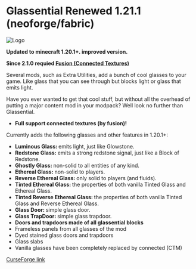 # Glassential Renewed 1.21.1 (neoforge/fabric)

<p><img src="https://i.imgur.com/QeYedtE.png" alt="Logo"></p>
<p><strong>Updated to minecraft 1.20.1+. improved version.</strong></p>
<p><strong>Since 2.1.0 requied <a href="https://www.curseforge.com/minecraft/mc-mods/fusion-connected-textures" rel="nofollow">Fusion (Connected Textures)</a></strong></p>
<p>Several mods, such as Extra Utilities, add a bunch of cool glasses to your game. Like glass that you can see through but blocks light or glass that emits light.</p>
<p>Have you ever wanted to get that cool stuff, but without all the overhead of putting a major content mod in your modpack? Well look no further than Glassential.</p>
<ul>
<li><strong>Full support connected textures (by fusion)!</strong></li>
</ul>
<p>Currently adds the following glasses and other features in 1.20.1+:</p>
<ul>
<li><strong>Luminous Glass:&nbsp;</strong>emits light, just like Glowstone.</li>
<li><strong>Redstone Glass:&nbsp;</strong>emits a strong redstone signal, just like a Block of Redstone.</li>
<li><strong>Ghostly Glass:&nbsp;</strong>non-solid to all entities of any kind.</li>
<li><strong>Ethereal Glass:&nbsp;</strong>non-solid to players.</li>
<li><strong>Reverse Ethereal Glass:&nbsp;</strong>only solid to players (and fluids).</li>
<li><strong>Tinted Ethereal Glass:&nbsp;</strong>the properties of both vanilla Tinted Glass and Ethereal Glass.</li>
<li><strong>Tinted Reverse Ethereal Glass:&nbsp;</strong>the properties of both vanilla Tinted Glass and Reverse Ethereal Glass.</li>
<li><strong>Glass Door: </strong>simple glass door.</li>
<li><strong>Glass TrapDoor: </strong>simple glass trapdoor.</li>
<li><strong>Doors and trapdoors made of all glassential blocks</strong></li>
<li>Frameless panels from all glasses of the mod</li>
<li>Dyed stained glass doors and trapdoors</li>
<li>Glass slabs</li>
<li>Vanilla glasses have been completely replaced by connected (CTM)</li>
</ul>

[CurseForge link](https://curseforge.com/minecraft/mc-mods/glassential-renewed)

